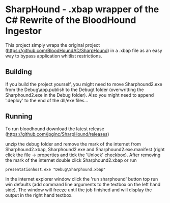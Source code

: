 # SharpHound - .xbap wrapper of the C# Rewrite of the BloodHound Ingestor

This project simply wraps the original project (https://github.com/BloodHoundAD/SharpHound) in a .xbap file as an easy way to bypass application whitlist restrictions.

## Building

If you build the project yourself, you might need to move Sharphound2.exe from the Debug\app.publish to the Debug\ folder (overwritting the Sharphound2.exe in the Debug folder). Also you might need to append '.deploy' to the end of the dll/exe files...

## Running
To run bloodhound download the latest release (https://github.com/jpginc/SharpHound/releases)

unzip the debug folder and remove the mark of the internet from Sharphound2.xbap, Sharphound2.exe and Sharphound2.exe.manifest (right click the file -> properties and tick the 'Unlock' checkbox). After removing the mark of the internet double click Sharphound2.xbap or run

    presentationhost.exe "Debug\Sharphound.xbap"
    
In the internet explorer window click the 'run sharphound' button top run win defaults (add command line arguments to the textbox on the left hand side). The window will freeze until the job finished and will display the output in the right hand textbox.

